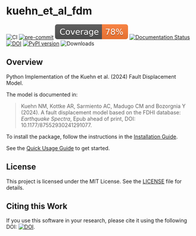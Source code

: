 # kuehn_et_al_fdm

![CI](https://github.com/asarmy/kuehn_et_al_fdm/actions/workflows/CI.yml/badge.svg)
[![pre-commit](https://img.shields.io/badge/pre--commit-enabled-brightgreen?logo=pre-commit&logoColor=white)](https://github.com/pre-commit/pre-commit)
![Coverage](https://github.com/asarmy/kuehn_et_al_fdm/raw/coverage-data-branch/badge.svg)
[![Documentation Status](https://readthedocs.org/projects/kuehn-et-al-fdm/badge/?version=latest)](https://kuehn-et-al-fdm.readthedocs.io/en/latest/)
[![DOI](https://zenodo.org/badge/841573158.svg)](https://zenodo.org/doi/10.5281/zenodo.13308173)
[![PyPI version](https://img.shields.io/pypi/v/fdhpy.svg)](https://pypi.org/project/kuehn-et-al-fdm/)
![Downloads](https://pepy.tech/badge/kuehn-et-al-fdm)

## Overview

Python Implementation of the Kuehn et al. (2024) Fault Displacement Model.

The model is documented in:
> Kuehn NM, Kottke AR, Sarmiento AC, Madugo CM and Bozorgnia Y (2024). A fault displacement model based on the FDHI database: *Earthquake Spectra*, Epub ahead of print, DOI: 10.1177/87552930241291077.


To install the package, follow the instructions in the [Installation Guide](https://kuehn-et-al-fdm.readthedocs.io/en/latest/installation.html).

See the [Quick Usage Guide](https://kuehn-et-al-fdm.readthedocs.io/en/latest/usage.html) to get started.

## License

This project is licensed under the MIT License. See the [LICENSE](https://github.com/asarmy/kuehn_et_al_fdm/blob/main/LICENSE) file for details.

## Citing this Work

If you use this software in your research, please cite it using the following DOI: [![DOI](https://zenodo.org/badge/841573158.svg)](https://zenodo.org/doi/10.5281/zenodo.13308173).
